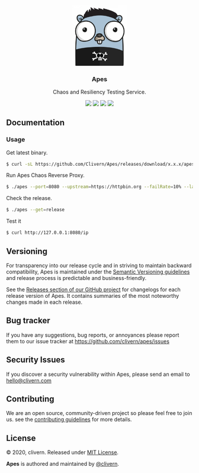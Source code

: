 <p align="center">
    <img alt="Apes Logo" src="https://raw.githubusercontent.com/Clivern/Apes/master/assets/img/gopher.png?v=1.0.1" width="150" />
    <h3 align="center">Apes</h3>
    <p align="center">Chaos and Resiliency Testing Service.</p>
    <p align="center">
        <a href="https://travis-ci.org/Clivern/Apes"><img src="https://travis-ci.org/Clivern/Apes.svg?branch=master"></a>
        <a href="https://github.com/Clivern/Apes/releases"><img src="https://img.shields.io/badge/Version-0.0.1-red.svg"></a>
        <a href="https://goreportcard.com/report/github.com/Clivern/Apes"><img src="https://goreportcard.com/badge/github.com/clivern/Apes?v=0.0.1"></a>
        <a href="https://github.com/Clivern/Apes/blob/master/LICENSE"><img src="https://img.shields.io/badge/LICENSE-MIT-orange.svg"></a>
    </p>
</p>


## Documentation

### Usage

Get latest binary.

```zsh
$ curl -sL https://github.com/Clivern/Apes/releases/download/x.x.x/apes_x.x.x_OS.tar.gz | tar xz
```

Run Apes Chaos Reverse Proxy.

```zsh
$ ./apes --port=8080 --upstream=https://httpbin.org --failRate=10% --latency=0s
```

Check the release.

```zsh
$ ./apes --get=release
```

Test it

```zsh
$ curl http://127.0.0.1:8080/ip
```


## Versioning

For transparency into our release cycle and in striving to maintain backward compatibility, Apes is maintained under the [Semantic Versioning guidelines](https://semver.org/) and release process is predictable and business-friendly.

See the [Releases section of our GitHub project](https://github.com/clivern/apes/releases) for changelogs for each release version of Apes. It contains summaries of the most noteworthy changes made in each release.


## Bug tracker

If you have any suggestions, bug reports, or annoyances please report them to our issue tracker at https://github.com/clivern/apes/issues


## Security Issues

If you discover a security vulnerability within Apes, please send an email to [hello@clivern.com](mailto:hello@clivern.com)


## Contributing

We are an open source, community-driven project so please feel free to join us. see the [contributing guidelines](CONTRIBUTING.md) for more details.


## License

© 2020, clivern. Released under [MIT License](https://opensource.org/licenses/mit-license.php).

**Apes** is authored and maintained by [@clivern](http://github.com/clivern).
